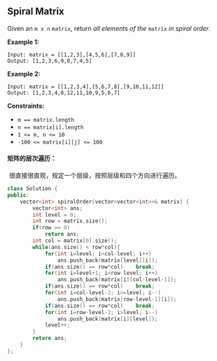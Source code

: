 ## Spiral Matrix

Given an `m x n` `matrix`, return *all elements of the* `matrix` *in spiral order*.

**Example 1:**

```
Input: matrix = [[1,2,3],[4,5,6],[7,8,9]]
Output: [1,2,3,6,9,8,7,4,5]
```

**Example 2:**

```
Input: matrix = [[1,2,3,4],[5,6,7,8],[9,10,11,12]]
Output: [1,2,3,4,8,12,11,10,9,5,6,7]
```

**Constraints:**

- `m == matrix.length`
- `n == matrix[i].length`
- `1 <= m, n <= 10`
- `-100 <= matrix[i][j] <= 100`

#### 矩阵的层次遍历：

​		很直接很直观，规定一个层级，按照层级和四个方向进行遍历。

```c++
class Solution {
public:
    vector<int> spiralOrder(vector<vector<int>>& matrix) {
        vector<int> ans;
        int level = 0;
        int row = matrix.size();
        if(row == 0)
            return ans;
        int col = matrix[0].size();
        while(ans.size() < row*col){
            for(int i=level; i<col-level; i++)
                ans.push_back(matrix[level][i]);
            if(ans.size() == row*col)    break;
            for(int i=level+1; i<row-level; i++)
                ans.push_back(matrix[i][col-level-1]);
            if(ans.size() == row*col)    break;
            for(int i=col-level-2; i>=level; i--)
                ans.push_back(matrix[row-level-1][i]);
            if(ans.size() == row*col)    break;
            for(int i=row-level-2; i>level; i--)
                ans.push_back(matrix[i][level]);
            level++;
        }
        return ans;
    }
};
```


